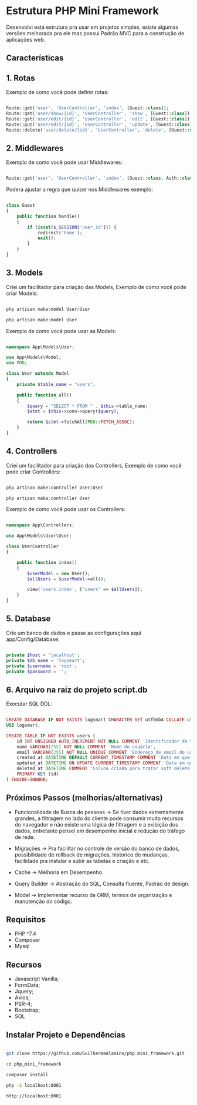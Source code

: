 # Estrutura PHP Mini Framework

Desenvolvi está estrutura pra usar em projetos simples, existe algumas versões melhorada pra ele mas possui Padrão MVC para a construção de aplicações web.

## Características

## 1. Rotas

Exemplo de como você pode definir rotas:

```php

Route::get('user', 'UserController', 'index', [Guest::class]);
Route::get('user/show/{id}', 'UserController', 'show', [Guest::class]);
Route::get('user/edit/{id}', 'UserController', 'edit', [Guest::class]);
Route::put('user/edit/{id}', 'UserController', 'update', [Guest::class]);
Route::delete('user/delete/{id}', 'UserController', 'delete', [Guest::class]);

```

## 2. Middlewares

Exemplo de como você pode usar Middlewares:

```php

Route::get('user', 'UserController', 'index', [Guest::class, Auth::class]);

```
Podera ajustar a regra que quiser nos Middlewares exemplo:

```php

class Guest
{
	public function handle()
	{
		if (isset($_SESSION['user_id'])) {
			redirect('home');
			exit();
		}
	}
}

```

## 3. Models

Criei um facilitador para criação das Models, Exemplo de como você pode criar Models:

```php

php artisan make:model User/User

php artisan make:model User

```

Exemplo de como você pode usar as Models:

```php

namespace App\Models\User;

use App\Models\Model;
use PDO;

class User extends Model
{
	private $table_name = "users";

	public function all()
	{
		$query = "SELECT * FROM " . $this->table_name;
		$stmt = $this->conn->query($query);

		return $stmt->fetchAll(PDO::FETCH_ASSOC);
	}
}

```

## 4. Controllers

Criei um facilitador para criação dos Controllers, Exemplo de como você pode criar Controllers:

```php

php artisan make:controller User/User

php artisan make:controller User

```

Exemplo de como você pode usar os Controllers:

```php

namespace App\Controllers;

use App\Models\User\User;

class UserController
{

	public function index()
	{
		$userModel = new User();
		$allUsers = $userModel->all();

		view('users.index', ["users" => $allUsers]);
	}
}

```

## 5. Database

Crie um banco de dados e passe as configurações aqui app/Config/Database:

```php

private $host = 'localhost';
private $db_name = 'logsmart';
private $username = 'root';
private $password = '';

```

## 6. Arquivo na raiz do projeto script.db

Executar SQL DDL:

```php

CREATE DATABASE IF NOT EXISTS logsmart CHARACTER SET utf8mb4 COLLATE utf8mb4_general_ci;
USE logsmart;

CREATE TABLE IF NOT EXISTS users (
    id INT UNSIGNED AUTO_INCREMENT NOT NULL COMMENT 'Identificador da tabela de usuários',
    name VARCHAR(255) NOT NULL COMMENT 'Nome do usuário',
    email VARCHAR(255) NOT NULL UNIQUE COMMENT 'Endereço de email do usuário (único)',
    created_at DATETIME DEFAULT CURRENT_TIMESTAMP COMMENT 'Data em que o usuário foi criado no banco, default de acordo com o date do database no servidor',
    updated_at DATETIME ON UPDATE CURRENT_TIMESTAMP COMMENT 'Data em que o usuário foi alterado',
    deleted_at DATETIME COMMENT 'Coluna criada para tratar soft delete. Data em que o usuário foi "removido" da base',
    PRIMARY KEY (id)
) ENGINE=INNODB;

```

## Próximos Passos (melhorias/alternativas)

- Funcionalidade de Busca de pessoas -> Se tiver dados extremamente grandes, a filtragem no lado do cliente pode consumir muito recursos do navegador e não existe uma lógica de filtragem e a exibição dos dados, entretanto pensei em desempenho inicial e redução do tráfego de rede.

- Migrações -> Pra facilitar no controle de versão do banco de dados, possibilidade de rollback de migrações, historico de mudanças, facilidade pra instalar e subir as tabelas e criação e etc.

- Cache -> Melhoria em Desempenho.

- Query Builder -> Abstração do SQL, Consulta fluente, Padrão de design.

- Model -> Implementar recurso de ORM, termos de organização e manutenção do código.

##  Requisitos

- PHP ^7.4
- Composer
- Mysql

## Recursos

- Javascript Vanilla;
- FormData;
- Jquery;
- Axios;
- PSR-4;
- Bootstrap;
- SQL

## Instalar Projeto e Dependências

```sh

git clone https://github.com/GuilhermeAlamino/php_mini_framework.git

cd php_mini_framework

composer install

php -S localhost:8001

http://localhost:8001

```

